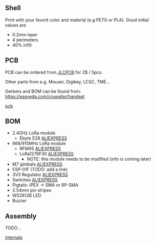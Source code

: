 ## Shell

Print with your favorit color and material (e.g PETG or PLA).
Good initial values are 
- 0.2mm layer
- 4 perimeters
- 40% infill


## PCB

PCB can be ordered from [JLCPCB](https://jlcpcb.com/RAT) for 2$ / 5pcs. 

Other parts from e.g. Mouser, Digikey, LCSC, TME...

Gerbers and BOM can be found from:
https://easyeda.com/cruwaller/handset

[pcb](images/PCB_v0.1.jpg)


## BOM

- 2.4GHz LoRa module
  - Ebyte E28 [ALIEXPRESS](https://a.aliexpress.com/_mNVQHaD)
- 868/915MHz LoRa module
  - RFM95 [ALIEXPRESS](https://a.aliexpress.com/_msmEOrR) 
  - LoRa1276F30 [ALIEXPRESS](https://a.aliexpress.com/_mseH4Y1)
    - NOTE: this module needs to be modified (info is coming later)
- M7 gimbals [ALIEXPRESS](https://a.aliexpress.com/_mtOVxn3)
- ESP-01F (TODO: add a link)
- 3V3 Regulator [ALIEXPRESS](https://a.aliexpress.com/_m0cXLT7)
- Switches [ALIEXPRESS](https://a.aliexpress.com/_mNrFxCd)
- Pigtails: IPEX -> SMA or RP-SMA
- 2.54mm pin stripes
- WS2812B LED
- Buzzer


## Assembly

TODO...

[internals](images/REV-A_assembled.jpg)
